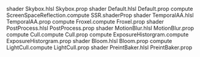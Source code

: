 shader Skybox.hlsl Skybox.prop
shader Default.hlsl Default.prop
compute ScreenSpaceReflection.compute SSR.shaderProp
shader TemporalAA.hlsl TemporalAA.prop
compute Froxel.compute Froxel.prop
shader PostProcess.hlsl PostProcess.prop
shader MotionBlur.hlsl MotionBlur.prop
compute Cull.compute Cull.prop
compute ExposureHistorgram.compute ExposureHistorgram.prop
shader Bloom.hlsl Bloom.prop
compute LightCull.compute LightCull.prop
shader PreintBaker.hlsl PreintBaker.prop